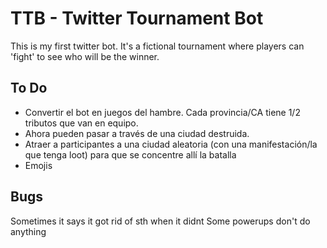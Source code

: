 # TTB - Twitter Tournament Bot

This is my first twitter bot. It's a fictional tournament where players can 'fight' to see who will be the winner.

## To Do
- Convertir el bot en juegos del hambre. Cada provincia/CA tiene 1/2 tributos que van en equipo.
- Ahora pueden pasar a través de una ciudad destruida.
- Atraer a participantes a una ciudad aleatoria (con una manifestación/la que tenga loot) para que se concentre allí la batalla
- Emojis

## Bugs
Sometimes it says it got rid of sth when it didnt
Some powerups don't do anything
